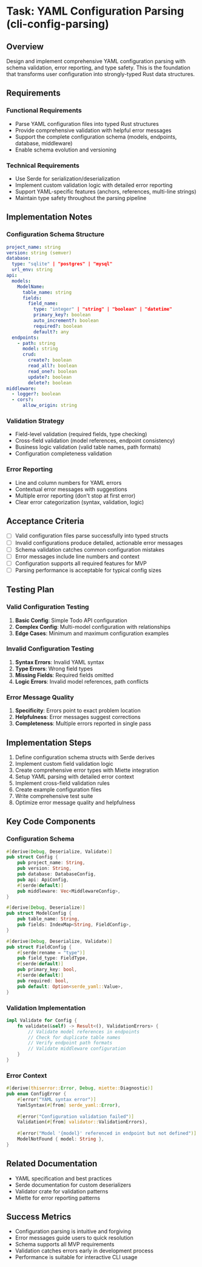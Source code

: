 # Task: YAML Configuration Parsing (cli-config-parsing)

## Overview

Design and implement comprehensive YAML configuration parsing with schema validation, error reporting, and type safety. This is the foundation that transforms user configuration into strongly-typed Rust data structures.

## Requirements

### Functional Requirements
- Parse YAML configuration files into typed Rust structures
- Provide comprehensive validation with helpful error messages
- Support the complete configuration schema (models, endpoints, database, middleware)
- Enable schema evolution and versioning

### Technical Requirements
- Use Serde for serialization/deserialization
- Implement custom validation logic with detailed error reporting
- Support YAML-specific features (anchors, references, multi-line strings)
- Maintain type safety throughout the parsing pipeline

## Implementation Notes

### Configuration Schema Structure
```yaml
project_name: string
version: string (semver)
database:
  type: "sqlite" | "postgres" | "mysql" 
  url_env: string
api:
  models:
    ModelName:
      table_name: string
      fields:
        field_name:
          type: "integer" | "string" | "boolean" | "datetime"
          primary_key?: boolean
          auto_increment?: boolean
          required?: boolean
          default?: any
  endpoints:
    - path: string
      model: string
      crud:
        create?: boolean
        read_all?: boolean
        read_one?: boolean
        update?: boolean
        delete?: boolean
middleware:
  - logger?: boolean
  - cors?:
      allow_origin: string
```

### Validation Strategy
- Field-level validation (required fields, type checking)
- Cross-field validation (model references, endpoint consistency)
- Business logic validation (valid table names, path formats)
- Configuration completeness validation

### Error Reporting
- Line and column numbers for YAML errors
- Contextual error messages with suggestions
- Multiple error reporting (don't stop at first error)
- Clear error categorization (syntax, validation, logic)

## Acceptance Criteria

- [ ] Valid configuration files parse successfully into typed structs
- [ ] Invalid configurations produce detailed, actionable error messages
- [ ] Schema validation catches common configuration mistakes
- [ ] Error messages include line numbers and context
- [ ] Configuration supports all required features for MVP
- [ ] Parsing performance is acceptable for typical config sizes

## Testing Plan

### Valid Configuration Testing
1. **Basic Config**: Simple Todo API configuration
2. **Complex Config**: Multi-model configuration with relationships
3. **Edge Cases**: Minimum and maximum configuration examples

### Invalid Configuration Testing
1. **Syntax Errors**: Invalid YAML syntax
2. **Type Errors**: Wrong field types
3. **Missing Fields**: Required fields omitted
4. **Logic Errors**: Invalid model references, path conflicts

### Error Message Quality
1. **Specificity**: Errors point to exact problem location
2. **Helpfulness**: Error messages suggest corrections
3. **Completeness**: Multiple errors reported in single pass

## Implementation Steps

1. Define configuration schema structs with Serde derives
2. Implement custom field validation logic
3. Create comprehensive error types with Miette integration
4. Setup YAML parsing with detailed error context
5. Implement cross-field validation rules
6. Create example configuration files
7. Write comprehensive test suite
8. Optimize error message quality and helpfulness

## Key Code Components

### Configuration Schema
```rust
#[derive(Debug, Deserialize, Validate)]
pub struct Config {
    pub project_name: String,
    pub version: String,
    pub database: DatabaseConfig,
    pub api: ApiConfig,
    #[serde(default)]
    pub middleware: Vec<MiddlewareConfig>,
}

#[derive(Debug, Deserialize)]
pub struct ModelConfig {
    pub table_name: String,
    pub fields: IndexMap<String, FieldConfig>,
}

#[derive(Debug, Deserialize, Validate)]
pub struct FieldConfig {
    #[serde(rename = "type")]
    pub field_type: FieldType,
    #[serde(default)]
    pub primary_key: bool,
    #[serde(default)]
    pub required: bool,
    pub default: Option<serde_yaml::Value>,
}
```

### Validation Implementation
```rust
impl Validate for Config {
    fn validate(&self) -> Result<(), ValidationErrors> {
        // Validate model references in endpoints
        // Check for duplicate table names
        // Verify endpoint path formats
        // Validate middleware configuration
    }
}
```

### Error Context
```rust
#[derive(thiserror::Error, Debug, miette::Diagnostic)]
pub enum ConfigError {
    #[error("YAML syntax error")]
    YamlSyntax(#[from] serde_yaml::Error),
    
    #[error("Configuration validation failed")]
    Validation(#[from] validator::ValidationErrors),
    
    #[error("Model '{model}' referenced in endpoint but not defined")]
    ModelNotFound { model: String },
}
```

## Related Documentation

- YAML specification and best practices
- Serde documentation for custom deserializers
- Validator crate for validation patterns
- Miette for error reporting patterns

## Success Metrics

- Configuration parsing is intuitive and forgiving
- Error messages guide users to quick resolution
- Schema supports all MVP requirements
- Validation catches errors early in development process
- Performance is suitable for interactive CLI usage